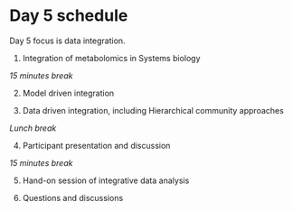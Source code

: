# Day 5 schedule

Day 5 focus is data integration.

1. Integration of metabolomics in Systems biology


*15 minutes break*

2. Model driven integration

3. Data driven integration, including Hierarchical community approaches


*Lunch break*


4. Participant presentation and discussion

*15 minutes break*

5. Hand-on session of integrative data analysis


6. Questions and discussions
